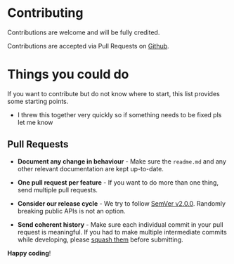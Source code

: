 # Contributing

Contributions are welcome and will be fully credited.

Contributions are accepted via Pull Requests on [Github](https://github.com/mitchazj/laravel-rickroll).

# Things you could do

If you want to contribute but do not know where to start, this list provides some starting points.

-   I threw this together very quickly so if something needs to be fixed pls let me know

## Pull Requests

-   **Document any change in behaviour** - Make sure the `readme.md` and any other relevant documentation are kept up-to-date.

-   **One pull request per feature** - If you want to do more than one thing, send multiple pull requests.

-   **Consider our release cycle** - We try to follow [SemVer v2.0.0](http://semver.org/). Randomly breaking public APIs is not an option.

-   **Send coherent history** - Make sure each individual commit in your pull request is meaningful. If you had to make multiple intermediate commits while developing, please [squash them](http://www.git-scm.com/book/en/v2/Git-Tools-Rewriting-History#Changing-Multiple-Commit-Messages) before submitting.

**Happy coding**!
